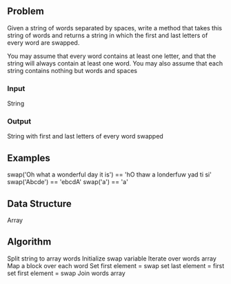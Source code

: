 ## Problem

Given a string of words separated by spaces, write a method that takes this
string of words and returns a string in which the first and last letters of
every word are swapped.

You may assume that every word contains at least one letter, and that the string
will always contain at least one word. You may also assume that each string
contains nothing but words and spaces

### Input

String

### Output

String with first and last letters of every word swapped

## Examples

swap('Oh what a wonderful day it is') == 'hO thaw a londerfuw yad ti si'
swap('Abcde') == 'ebcdA'
swap('a') == 'a'

## Data Structure

Array

## Algorithm

Split string to array words
Initialize swap variable
Iterate over words array
Map a block over each word
  Set first element = swap
  set last element = first
  set first element = swap
Join words array
